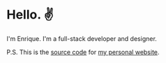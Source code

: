 # Hello. :v:

I'm Enrique. I'm a full-stack developer and designer.

P.S. This is the [source code](https://github.com/ruizdurazo/ruizdurazo) for [my personal website](https://ruizdurazo.com).
